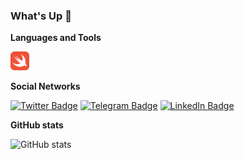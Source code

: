### What's Up 👋

**Languages and Tools**  

[<code><img height="30" src="https://raw.githubusercontent.com/github/explore/80688e429a7d4ef2fca1e82350fe8e3517d3494d/topics/swift/swift.png"></code>](https://www.swift.org)

**Social Networks**

[![Twitter Badge](https://img.shields.io/badge/-whythxt-00acee?style=flat-square&labelColor=00acee&logo=twitter&logoColor=white&link=https://twitter.com/whythxt)](https://twitter.com/whythxt)
[![Telegram Badge](https://img.shields.io/badge/-whythxt-2ba5e0?style=flat-square&labelColor=2ba5e0&logo=telegram&logoColor=white&link=https://t.me/whythxt)](https://t.me/whythxt)
[![LinkedIn Badge](https://img.shields.io/badge/-whythxt-0A66CA?style=flat-square&labelColor=0A66CA&logo=linkedin&logoColor=white&link=https://github.com/whythxt)](https://www.linkedin.com/in/whythxt/)

**GitHub stats**

![GitHub stats](https://github-readme-stats.vercel.app/api?username=whythxt&theme=material-palenight)
